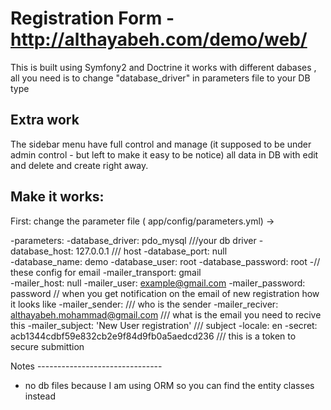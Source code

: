 Registration Form -  http://althayabeh.com/demo/web/
========================

This is built using Symfony2 and Doctrine
it works with different dabases , all you need is to change "database_driver" in parameters file to your DB type

Extra work
-------------
The sidebar menu have full control and manage (it supposed to be under admin control - but left to make it easy to be notice) all data in DB with edit and delete and create right away.

Make it works:
--------------

First: change the parameter file ( app/config/parameters.yml) ->

-parameters:
    -database_driver: pdo_mysql  ///your db driver
    -database_host: 127.0.0.1  /// host 
    -database_port: null  
    -database_name: demo
    -database_user: root
    -database_password: root
                                  -// these config for email
    -mailer_transport: gmail  
    -mailer_host: null
    -mailer_user:  example@gmail.com
    -mailer_password:  password
                               // when you get notification on the email of new registration how it looks like
    -mailer_sender:    /// who is the sender
    -mailer_reciver: althayabeh.mohammad@gmail.com  /// what is the email you need to recive this
    -mailer_subject: 'New User registration'   /// subject
    -locale: en
    -secret: acb1344cdbf59e832cb2e9f84d9fb0a5aedcd236 /// this is a token to secure submittion
    
   Notes
    -------------------------------
   - no db files because I am using ORM so you can find the entity classes instead
   

   
    
